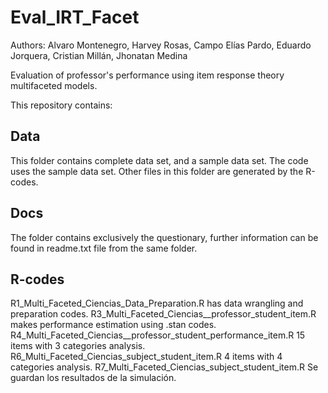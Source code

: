 # Eval_IRT_Facet
Authors: Alvaro Montenegro, Harvey Rosas, Campo Elı́as Pardo, Eduardo Jorquera, Cristian Millán, Jhonatan Medina

Evaluation of professor's performance using item response theory multifaceted models.

This repository contains:
## Data
  This folder contains complete data set, and a sample data set. The code uses the sample data set. Other files in this folder are generated by the R-codes.
  
## Docs
  The folder contains exclusively the questionary, further information can be found in readme.txt file from the same folder.

## R-codes
  R1_Multi_Faceted_Ciencias_Data_Preparation.R has data wrangling and preparation codes.
  R3_Multi_Faceted_Ciencias__professor_student_item.R makes performance estimation using .stan codes.
  R4_Multi_Faceted_Ciencias__professor_student_performance_item.R 15 items with 3 categories analysis.
  R6_Multi_Faceted_Ciencias_subject_student_item.R 4 items with 4 categories analysis.
  R7_Multi_Faceted_Ciencias_subject_student_item.R Se guardan los resultados de la simulación.
